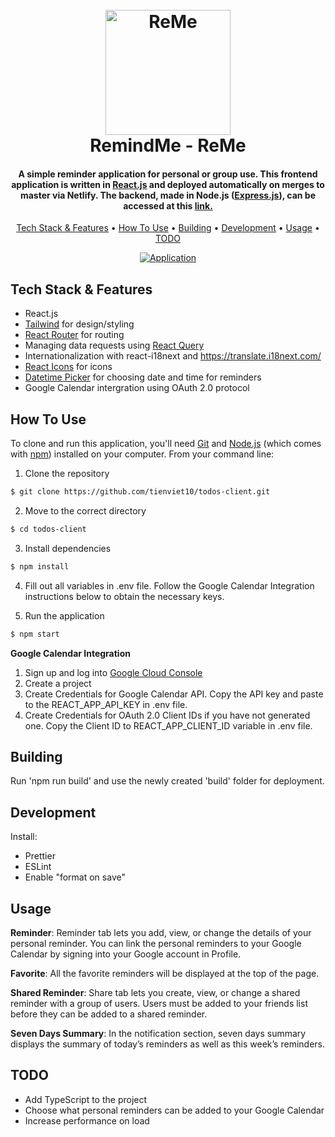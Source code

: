 
<h1 align="center">
  <br>
  <a href="http://remeapp.netlify.app"><img src="https://user-images.githubusercontent.com/70352144/191369786-648bd405-70c2-47ca-bc43-529ae7bb7b62.png" alt="ReMe" width="200"></a>
  <br>
  RemindMe - ReMe
  <br>
</h1>

<h4 align="center">A simple reminder application for personal or group use. This frontend application is written in <a href="https://reactjs.org/">React.js</a> and deployed automatically on merges to master via Netlify. The backend, made in Node.js (<a href="https://expressjs.com/">Express.js</a>), can be accessed at this <a href="https://github.com/tienviet10/todos-server">link.</a></h4>

<p align="center">
  <a href="#key-features">Tech Stack & Features</a> •
  <a href="#how-to-use">How To Use</a> •
  <a href="#building">Building</a> •
  <a href="#development">Development</a> •
  <a href="#usage">Usage</a> •
  <a href="#todo">TODO</a>
</p>

<div align="center">
  <a href=""><img src="https://user-images.githubusercontent.com/70352144/191378535-68036f59-8a9a-4d27-b4a0-165614571996.gif" alt="Application" ></a>
</div>

## Tech Stack & Features

* React.js
* [Tailwind](https://tailwindcss.com/) for design/styling
* [React Router](https://reactrouter.com/) for routing
* Managing data requests using [React Query](https://react-query-v3.tanstack.com)
* Internationalization with react-i18next and https://translate.i18next.com/
* [React Icons](https://react-icons.github.io/react-icons/) for icons
* [Datetime Picker](https://github.com/wojtekmaj/react-datetime-picker#readme) for choosing date and time for reminders
* Google Calendar intergration using OAuth 2.0 protocol

## How To Use

To clone and run this application, you'll need [Git](https://git-scm.com) and [Node.js](https://nodejs.org/en/download/) (which comes with [npm](http://npmjs.com)) installed on your computer. From your command line:

1. Clone the repository

```sh
$ git clone https://github.com/tienviet10/todos-client.git
```

2. Move to the correct directory

```sh
$ cd todos-client
```

3. Install dependencies

```sh
$ npm install
```
4. Fill out all variables in .env file. Follow the Google Calendar Integration instructions below to obtain the necessary keys.

5. Run the application

```sh
$ npm start
```

**Google Calendar Integration**

1. Sign up and log into [Google Cloud Console](https://console.cloud.google.com/)
2. Create a project
3. Create Credentials for Google Calendar API. Copy the API key and paste to the REACT_APP_API_KEY in .env file. 
4. Create Credentials for OAuth 2.0 Client IDs if you have not generated one. Copy the Client ID to REACT_APP_CLIENT_ID variable in .env file.

## Building

Run 'npm run build' and use the newly created 'build' folder for deployment.

## Development

Install:
- Prettier
- ESLint
- Enable "format on save"

## Usage

**Reminder**: Reminder tab lets you add, view, or change the details of your personal reminder. You can link the personal reminders to your Google Calendar by signing into your Google account in Profile. 

**Favorite**: All the favorite reminders will be displayed at the top of the page. 

**Shared Reminder**: Share tab lets you create, view, or change a shared reminder with a group of users. Users must be added to your friends list before they can be added to a shared reminder.

**Seven Days Summary**: In the notification section, seven days summary displays the summary of today’s reminders as well as this week’s reminders.


## TODO

* Add TypeScript to the project
* Choose what personal reminders can be added to your Google Calendar
* Increase performance on load
